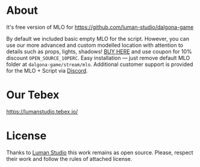 # About
It's free version of MLO for https://github.com/luman-studio/dalgona-game

By default we included basic empty MLO for the script. However, you can use our more advanced and custom modelled location with attention to details such as props, lights, shadows! [BUY HERE](https://lumanstudio.tebex.io/package/6697609) and use coupon for 10% discount `OPEN_SOURCE_10PERC`. Easy installation — just remove default MLO folder at `dalgona-game/stream/mlo`. Additional customer support is provided for the MLO + Script via [Discord](https://discord.com/invite/peYBHeBSGb).

# Our Tebex

https://lumanstudio.tebex.io/

# License

Thanks to [Luman Studio](https://lumanstudio.tebex.io/) this work remains as open source. Please, respect their work and follow the rules of attached license.